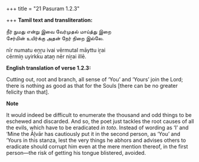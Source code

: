 +++
title = "21 Pasuram 1.2.3"

+++
**Tamil text and transliteration:**

நீர் நுமது என்று இவை வேர்முதல் மாய்த்து இறை  
சேர்மின் உயிர்க்கு அதன் நேர் நிறை இல்லே.

nīr numatu eṉṟu ivai vērmutal māyttu iṟai  
cērmiṉ uyirkku ataṉ nēr niṟai illē.

**English translation of verse 1.2.3:**

Cutting out, root and branch, all sense of ‘You’ and ‘Yours’ join the Lord; there is nothing as good as that for the Souls [there can be no greater felicity than that].

**Note**

It would indeed be difficult to enumerate the thousand and odd things to be eschewed and discarded. And so, the poet just tackles the root causes of all the evils, which have to be eradicated *in toto*. Instead of wording as ‘I’ and ‘Mine the Āḻvār has cautiously put it in the second person, as ‘You’ and ‘Yours in this stanza, lest the very things he abhors and advises others to eradicate should corrupt him even at the mere mention thereof, in the first person—the risk of getting his tongue blistered, avoided.


